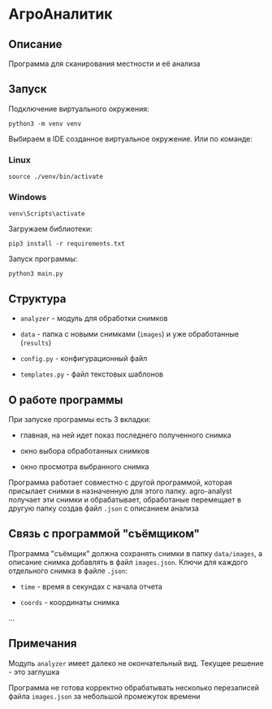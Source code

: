# АгроАналитик

## Описание

Программа для сканирования местности и её анализа

## Запуск

Подключение виртуального окружения:

```shell
python3 -m venv venv
```

Выбираем в IDE созданное виртуальное окружение. Или по команде:

### Linux

```shell
source ./venv/bin/activate
```

### Windows

```shell
venv\Scripts\activate
```

Загружаем библиотеки:

```shell
pip3 install -r requirements.txt
```

Запуск программы:

```shell
python3 main.py
```

## Структура

- `analyzer` - модуль для обработки снимков

- `data` - папка с новыми снимками (`images`) и уже обработанные (`results`)

- `config.py` - конфигурационный файл

- `templates.py` - файл текстовых шаблонов

## О работе программы

При запуске программы есть 3 вкладки:

- главная, на ней идет показ последнего полученного снимка

- окно выбора обработанных снимков

- окно просмотра выбранного снимка

Программа работает совместно с другой программой, которая присылает снимки в назначенную для этого папку. agro-analyst получает эти снимки и обрабатывает, обработаные перемещает в другую папку создав файл `.json` с описанием анализа

## Связь с программой "съёмщиком"

Программа "съёмщик" должна сохранять снимки в папку `data/images`, а описание снимка добавлять в файл `images.json`. Ключи для каждого отдельного снимка в файле `.json`:

- `time` - время в секундах с начала отчета

- `coords` - координаты снимка

...

## Примечания

Модуль `analyzer` имеет далеко не окончательный вид. Текущее решение - это заглушка


Программа не готова корректно обрабатывать несколько перезаписей файла `images.json` за небольшой промежуток времени
